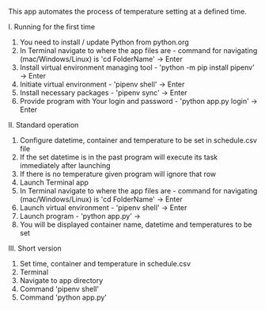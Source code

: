 This app automates the process of temperature setting at a defined time.

I. Running for the first time
  1. You need to install / update Python from python.org
  2. In Terminal navigate to where the app files are - command for navigating (mac/Windows/Linux) is 'cd FolderName' -> Enter
  3. Install virtual environment managing tool - 'python -m pip install pipenv' -> Enter
  4. Initiate virtual environment - 'pipenv shell' -> Enter
  5. Install necessary packages - 'pipenv sync' -> Enter
  6. Provide program with Your login and password - 'python app.py login' -> Enter

II. Standard operation
  1. Configure datetime, container and temperature to be set in schedule.csv file
  2. If the set datetime is in the past program will execute its task immediately after launching
  3. If there is no temperature given program will ignore that row
  4. Launch Terminal app
  5. In Terminal navigate to where the app files are - command for navigating (mac/Windows/Linux) is 'cd FolderName' -> Enter
  6. Launch virtual environment - 'pipenv shell' -> Enter
  7. Launch program - 'python app.py' ->
  8. You will be displayed container name, datetime and temperatures to be set
  
 III. Short version
  1. Set time, container and temperature in schedule.csv
  2. Terminal
  3. Navigate to app directory
  4. Command 'pipenv shell'
  5. Command 'python app.py'
